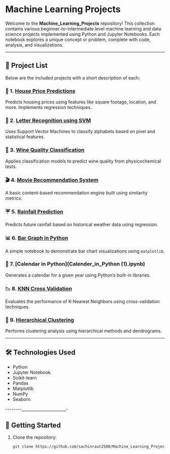 #  Machine Learning Projects

Welcome to the **Machine_Learning_Projects** repository! This collection contains various beginner-to-intermediate level machine learning and data science projects implemented using Python and Jupyter Notebooks. Each notebook explores a unique concept or problem, complete with code, analysis, and visualizations.

---

## 📁 Project List

Below are the included projects with a short description of each:

### 🔢 1. [House Price Predictions](House_Price_Predictions.ipynb)
Predicts housing prices using features like square footage, location, and more. Implements regression techniques.

### 🔡 2. [Letter Recognition using SVM](Letter_Recognition_using_SVM.ipynb)
Uses Support Vector Machines to classify alphabets based on pixel and statistical features.

### 🍷 3. [Wine Quality Classification](Wine_Quality_Classification.ipynb)
Applies classification models to predict wine quality from physicochemical tests.

### 🎬 4. [Movie Recommendation System](Movie_Recommendation_System.ipynb)
A basic content-based recommendation engine built using similarity metrics.

### ☔ 5. [Rainfall Prediction](Rainfall_prediction.ipynb)
Predicts future rainfall based on historical weather data using regression.

### 📊 6. [Bar Graph in Python](Bar_Graph_in_Python.ipynb)
A simple notebook to demonstrate bar chart visualizations using `matplotlib`.

### 📅 7. [Calendar in Python](Calender_in_Python (1).ipynb)
Generates a calendar for a given year using Python’s built-in libraries.

### 📉 8. [KNN Cross Validation](KNN_Cross_Validation.ipynb)
Evaluates the performance of K-Nearest Neighbors using cross-validation techniques.

### 🧬 9. [Hierarchical Clustering](hierarchial_clustering.ipynb)
Performs clustering analysis using hierarchical methods and dendrograms.

---

## 🛠 Technologies Used

- Python
- Jupyter Notebook
- Scikit-learn
- Pandas
- Matplotlib
- NumPy
- Seaborn

--------______________________-

## 🚀 Getting Started

1. Clone the repository:
   ```bash
   git clone https://github.com/sachinraut2500/Machine_Learning_Projects.git
